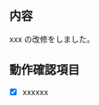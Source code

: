 <!-- I want to review in Japanese. -->

## 内容

xxx の改修をしました。

## 動作確認項目

- [x] xxxxxx

<!-- for GitHub Copilot review rule -->
<!--
レビューする際には、以下のprefix(接頭辞)をつけてください
[must]
[imo] (in my opinion)
[nits](nitpick)
[ask]
[fyi]
-->
<!--
初学者が書いたコードのため、なるべく丁寧な説明と指摘をしてください
-->
<!-- for GitHub Copilot review  rule-->

<!-- I want to review in Japanese. -->
